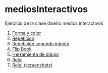 # mediosInteractivos
Ejercicio de la clase diseño medios interactivos
1. [Forma y color](https://carlaplotnicoff.github.io/mediosInteractivos/01)
2. [Repeticion](https://carlaplotnicoff.github.io/mediosInteractivos/02)
3. [Repetición segundo intento](https://carlaplotnicoff.github.io/mediosInteractivos/02%20(correccion)/)
4. [Flip Book](https://carlaplotnicoff.github.io/mediosInteractivos/03)
4. [Herramienta de dibujo](https://carlaplotnicoff.github.io/mediosInteractivos/04)
5. [Reloj](https://carlaplotnicoff.github.io/mediosInteractivos/05)
5. [Reloj (screenshots)](https://carlaplotnicoff.github.io/mediosInteractivos/05fotos.zip)
